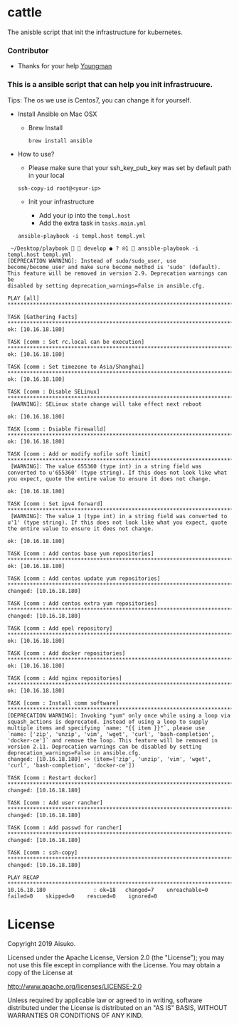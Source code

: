 # cattle
The anisble script that init the infrastructure for kubernetes.


### Contributor

* Thanks for your help [Youngman](https://github.com/spring-bu)


### This is a ansible script that can help you init infrastrucure.

Tips: The os we use is Centos7, you can change it for yourself.

* Install Ansible on Mac OSX 

  * Brew Install
    
    ```brew install ansible```

* How to use?
  
  * Please make sure that your ssh_key_pub_key was set by default path in your local

   ```ssh-copy-id root@<your-ip>```

  * Init your infrastructure
    
    * Add your ip into the `templ.host`
    * Add the extra task in `tasks.main.yml`

  ```ansible-playbook -i templ.host templ.yml```


```
 ~/Desktop/playbook   develop ● ? ⍟1  ansible-playbook -i templ.host templ.yml
[DEPRECATION WARNING]: Instead of sudo/sudo_user, use become/become_user and make sure become_method is 'sudo' (default). This feature will be removed in version 2.9. Deprecation warnings can be
disabled by setting deprecation_warnings=False in ansible.cfg.

PLAY [all] *********************************************************************************************************************************************************************************************

TASK [Gathering Facts] *********************************************************************************************************************************************************************************
ok: [10.16.18.180]

TASK [comm : Set rc.local can be execution] ************************************************************************************************************************************************************
ok: [10.16.18.180]

TASK [comm : Set timezone to Asia/Shanghai] ************************************************************************************************************************************************************
ok: [10.16.18.180]

TASK [comm : Disable SELinux] **************************************************************************************************************************************************************************
 [WARNING]: SELinux state change will take effect next reboot

ok: [10.16.18.180]

TASK [comm : Dsiable Firewalld] ************************************************************************************************************************************************************************
ok: [10.16.18.180]

TASK [comm : Add or modify nofile soft limit] **********************************************************************************************************************************************************
 [WARNING]: The value 655360 (type int) in a string field was converted to u'655360' (type string). If this does not look like what you expect, quote the entire value to ensure it does not change.

ok: [10.16.18.180]

TASK [comm : Set ipv4 forward] *************************************************************************************************************************************************************************
 [WARNING]: The value 1 (type int) in a string field was converted to u'1' (type string). If this does not look like what you expect, quote the entire value to ensure it does not change.

ok: [10.16.18.180]

TASK [comm : Add centos base yum repositories] *********************************************************************************************************************************************************
ok: [10.16.18.180]

TASK [comm : Add centos update yum repositories] *******************************************************************************************************************************************************
changed: [10.16.18.180]

TASK [comm : Add centos extra yum repositories] ********************************************************************************************************************************************************
changed: [10.16.18.180]

TASK [comm : Add epel repository] **********************************************************************************************************************************************************************
ok: [10.16.18.180]

TASK [comm : Add docker repositories] ******************************************************************************************************************************************************************
ok: [10.16.18.180]

TASK [comm : Add nginx repositories] *******************************************************************************************************************************************************************
ok: [10.16.18.180]

TASK [comm : Install comm software] ********************************************************************************************************************************************************************
[DEPRECATION WARNING]: Invoking "yum" only once while using a loop via squash_actions is deprecated. Instead of using a loop to supply multiple items and specifying `name: "{{ item }}"`, please use
`name: ['zip', 'unzip', 'vim', 'wget', 'curl', 'bash-completion', 'docker-ce']` and remove the loop. This feature will be removed in version 2.11. Deprecation warnings can be disabled by setting
deprecation_warnings=False in ansible.cfg.
changed: [10.16.18.180] => (item=['zip', 'unzip', 'vim', 'wget', 'curl', 'bash-completion', 'docker-ce'])

TASK [comm : Restart docker] ***************************************************************************************************************************************************************************
changed: [10.16.18.180]

TASK [comm : Add user rancher] *************************************************************************************************************************************************************************
changed: [10.16.18.180]

TASK [comm : Add passwd for rancher] *******************************************************************************************************************************************************************
changed: [10.16.18.180]

TASK [comm : ssh-copy] *********************************************************************************************************************************************************************************
changed: [10.16.18.180]

PLAY RECAP *********************************************************************************************************************************************************************************************
10.16.18.180               : ok=18   changed=7    unreachable=0    failed=0    skipped=0    rescued=0    ignored=0
```




 # License

Copyright 2019 Aisuko.

Licensed under the Apache License, Version 2.0 (the "License"); you may not use this file except in compliance with the License. You may obtain a copy of the License at

http://www.apache.org/licenses/LICENSE-2.0

Unless required by applicable law or agreed to in writing, software distributed under the License is distributed on an "AS IS" BASIS, WITHOUT WARRANTIES OR CONDITIONS OF ANY KIND.